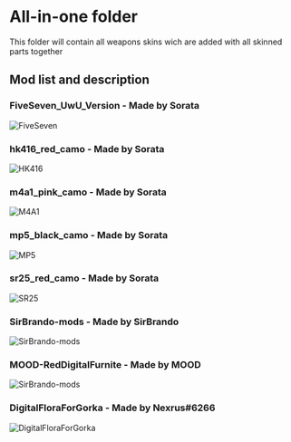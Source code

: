 # All-in-one folder
This folder will contain all weapons skins wich are added with all skinned parts together

## Mod list and description

### FiveSeven_UwU_Version - Made by Sorata
![FiveSeven](https://i.imgur.com/WVbDAkf.jpg)

### hk416_red_camo - Made by Sorata
![HK416](https://i.imgur.com/JFEPPq8.jpg)

### m4a1_pink_camo - Made by Sorata
![M4A1](https://i.imgur.com/WOgkO9v.jpg)

### mp5_black_camo - Made by Sorata
![MP5](https://i.imgur.com/ajucgez.jpg)

### sr25_red_camo - Made by Sorata
![SR25](https://i.imgur.com/0UEbprq.png)

### SirBrando-mods - Made by SirBrando
![SirBrando-mods]()

### MOOD-RedDigitalFurnite - Made by MOOD
![SirBrando-mods](https://i.imgur.com/BeD4GWU.png)

### DigitalFloraForGorka - Made by Nexrus#6266
![DigitalFloraForGorka](https://cdn.discordapp.com/attachments/602533402402619422/678254406868664320/645.png)